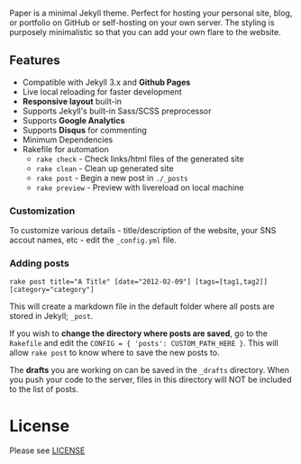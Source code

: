 Paper is a minimal Jekyll theme. Perfect for hosting your personal site, blog, or portfolio on GitHub or self-hosting on your own server. The styling is purposely minimalistic so that you can add your own flare to the website.

## Features
- Compatible with Jekyll 3.x and **Github Pages**
- Live local reloading for faster development
- **Responsive layout** built-in
- Supports Jekyll's built-in Sass/SCSS preprocessor
- Supports **Google Analytics**
- Supports **Disqus** for commenting
- Minimum Dependencies
- Rakefile for automation
    - `rake check`    - Check links/html files of the generated site
    - `rake clean`    - Clean up generated site
    - `rake post`     - Begin a new post in `./_posts`
    - `rake preview`  - Preview with livereload on local machine

### Customization
To customize various details - title/description of the website, your SNS accout names, etc - edit the `_config.yml` file. 

### Adding posts
```
rake post title="A Title" [date="2012-02-09"] [tags=[tag1,tag2]] [category="category"]
```
This will create a markdown file in the default folder where all posts are stored in Jekyll; `_post`.

If you wish to **change the directory where posts are saved**, go to the `Rakefile` and edit the `CONFIG = { 'posts': CUSTOM_PATH_HERE }`. This will allow `rake post` to know where to save the new posts to.

The **drafts** you are working on can be saved in the `_drafts` directory. When you push your code to the server, files in this directory will NOT be included to the list of posts.

# License

Please see [LICENSE](./LICENSE)

